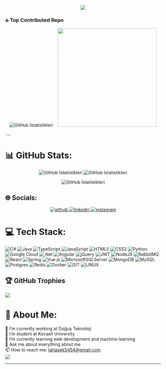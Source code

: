 <p align="center">
   <img src="https://readme-typing-svg.herokuapp.com/?lines=Hi+there+I+am+Taha+Pek;Fullstack+developer+intern+at;Doğuş+Teknoloji;I+am+a+3rd+year+student+of;Computer+Engineering;At+Kocaeli+University.+👋;">
  
</p>


### 🔝 Top Contributed Repo
<p align="center">
  <img src="https://github-contributor-stats.vercel.app/api?username=tahapek5454&limit=5&theme=onedark&combine_all_yearly_contributions=true" alt="GitHub İstatistikleri">&nbsp;&nbsp;&nbsp;
 <img src="https://media.giphy.com/media/qgQUggAC3Pfv687qPC/giphy.gif" width="320" >
</p>
---

# 📊 GitHub Stats:
<p align="center">
 <img src="https://github-readme-stats.vercel.app/api?username=tahapek5454&theme=dark&hide_border=false&include_all_commits=true&count_private=true" alt="GitHub İstatistikleri">
  <img src="https://github-readme-streak-stats.herokuapp.com/?user=tahapek5454&theme=dark&hide_border=false" alt="GitHub İstatistikleri">
</p>
<p align="center">
  <img src="https://github-readme-stats.vercel.app/api/top-langs/?username=tahapek5454&theme=dark&hide_border=false&include_all_commits=true&count_private=true&layout=compact" alt="GitHub İstatistikleri">
</p>

## 🌐 Socials:
<div align="center">
<a href="https://github.com/tahapek5454" target="_blank">
<img src=https://img.shields.io/badge/github-%2324292e.svg?&style=for-the-badge&logo=github&logoColor=white alt=github style="margin-bottom: 5px;" />
</a>
<a href="https://linkedin.com/in/taha-pek-413b1b221" target="_blank">
<img src=https://img.shields.io/badge/linkedin-%231E77B5.svg?&style=for-the-badge&logo=linkedin&logoColor=white alt=linkedin style="margin-bottom: 5px;" />
</a>
<a href="https://instagram.com/tahapek" target="_blank">
<img src=https://img.shields.io/badge/instagram-%23000000.svg?&style=for-the-badge&logo=instagram&logoColor=white alt=instagram style="margin-bottom: 5px;" />
</a>  
</div>  

# 💻 Tech Stack:
![C#](https://img.shields.io/badge/c%23-%23239120.svg?style=for-the-badge&logo=c-sharp&logoColor=white) ![Java](https://img.shields.io/badge/java-%23ED8B00.svg?style=for-the-badge&logo=openjdk&logoColor=white) ![TypeScript](https://img.shields.io/badge/typescript-%23007ACC.svg?style=for-the-badge&logo=typescript&logoColor=white) ![JavaScript](https://img.shields.io/badge/javascript-%23323330.svg?style=for-the-badge&logo=javascript&logoColor=%23F7DF1E) ![HTML5](https://img.shields.io/badge/html5-%23E34F26.svg?style=for-the-badge&logo=html5&logoColor=white) ![CSS3](https://img.shields.io/badge/css3-%231572B6.svg?style=for-the-badge&logo=css3&logoColor=white) ![Python](https://img.shields.io/badge/python-3670A0?style=for-the-badge&logo=python&logoColor=ffdd54) ![Google Cloud](https://img.shields.io/badge/GoogleCloud-%234285F4.svg?style=for-the-badge&logo=google-cloud&logoColor=white) ![.Net](https://img.shields.io/badge/.NET-5C2D91?style=for-the-badge&logo=.net&logoColor=white) ![Angular](https://img.shields.io/badge/angular-%23DD0031.svg?style=for-the-badge&logo=angular&logoColor=white) ![jQuery](https://img.shields.io/badge/jquery-%230769AD.svg?style=for-the-badge&logo=jquery&logoColor=white) ![JWT](https://img.shields.io/badge/JWT-black?style=for-the-badge&logo=JSON%20web%20tokens) ![NodeJS](https://img.shields.io/badge/node.js-6DA55F?style=for-the-badge&logo=node.js&logoColor=white) ![RabbitMQ](https://img.shields.io/badge/rabbitmq-FF6600?style=for-the-badge&logo=rabbitmq&logoColor=white) ![React](https://img.shields.io/badge/react-%2320232a.svg?style=for-the-badge&logo=react&logoColor=%2361DAFB) ![Spring](https://img.shields.io/badge/spring-%236DB33F.svg?style=for-the-badge&logo=spring&logoColor=white) ![Vue.js](https://img.shields.io/badge/vue.js-%2335495e.svg?style=for-the-badge&logo=vuedotjs&logoColor=%234FC08D) ![MicrosoftSQLServer](https://img.shields.io/badge/Microsoft%20SQL%20Server-CC2927?style=for-the-badge&logo=microsoft%20sql%20server&logoColor=white) ![MongoDB](https://img.shields.io/badge/MongoDB-%234ea94b.svg?style=for-the-badge&logo=mongodb&logoColor=white) ![MySQL](https://img.shields.io/badge/mysql-%2300000f.svg?style=for-the-badge&logo=mysql&logoColor=white) ![Postgres](https://img.shields.io/badge/postgres-%23316192.svg?style=for-the-badge&logo=postgresql&logoColor=white) ![Redis](https://img.shields.io/badge/redis-%23DD0031.svg?style=for-the-badge&logo=redis&logoColor=white) ![Docker](https://img.shields.io/badge/docker-%230db7ed.svg?style=for-the-badge&logo=docker&logoColor=white) ![GIT](https://img.shields.io/badge/Git-fc6d26?style=for-the-badge&logo=git&logoColor=white) ![LINUX](https://img.shields.io/badge/Linux-FCC624?style=for-the-badge&logo=linux&logoColor=black)


## 🏆 GitHub Trophies
![](https://github-profile-trophy.vercel.app/?username=tahapek5454&theme=onedark&no-frame=false&no-bg=true&margin-w=4)

# 💫 About Me:
🔭 I’m currently working at Doğuş Teknoloji<br>
👯 I’m student at Kocaeli University<br>
🌱 I’m currently learning web development and machine learning<br>
💬 Ask me about everything about me<br>
📫 How to reach me: tahapek5454@gmail.com <br>
[![](https://visitcount.itsvg.in/api?id=tahapek5454&icon=6&color=1)](https://visitcount.itsvg.in)



----------------------------------------------------------------------
<!--
<p align="center">
<img src="https://media.giphy.com/media/26xBukhJ0i8KXADYc/giphy.gif" width="500" height="300">
</p>





<p align="center">
  <a href="https://github.com/DenverCoder1/readme-typing-svg">
   <img src="https://readme-typing-svg.herokuapp.com/?lines=Hi+there+I+am+Taha+Pek;Fullstack+developer+intern+at;Doğuş+Teknoloji;I+am+a+3rd+year+student+of;Computer+Engineering;At+Kocaeli+University.+👋;"></a>
</p>








  <div align="center"><img src="https://github-readme-stats.vercel.app/api?username=tahapek5454&show_icons=true&count_private=true&hide_border=true" align="center" /> 
<img src="https://github-readme-stats.vercel.app/api/top-langs/?username=tahapek5454&hide_border=true&layout=compact" align="center" /></div> 
 




# My Skills
<div align="center">  
<img style="margin: 10px" src="https://profilinator.rishav.dev/skills-assets/c-original.svg" alt="C" height="50" />  
<img style="margin: 10px" src="https://profilinator.rishav.dev/skills-assets/java-original-wordmark.svg" alt="Java" height="50" />  
<img style="margin: 10px" src="https://profilinator.rishav.dev/skills-assets/cplusplus-original.svg" alt="C++" height="50" />  
<img style="margin: 10px" src="https://profilinator.rishav.dev/skills-assets/postgresql-original-wordmark.svg" alt="PostgreSQL" height="50" />  
<img style="margin: 10px" src="https://profilinator.rishav.dev/skills-assets/python-original.svg" alt="Python" height="50" />  
<img style="margin: 10px" src="https://profilinator.rishav.dev/skills-assets/linux-original.svg" alt="Linux" height="50" />  
<img style="margin: 10px" src="https://profilinator.rishav.dev/skills-assets/mysql-original-wordmark.svg" alt="MySQL" height="50" />  
<img style="margin: 10px" src="https://profilinator.rishav.dev/skills-assets/git-scm-icon.svg" alt="Git" height="50" />  
<img style="margin: 10px" src="https://profilinator.rishav.dev/skills-assets/gitlab.svg" alt="GitLab" height="50" />
<img style="margin: 10px" src="https://profilinator.rishav.dev/skills-assets/csharp-original.svg" alt="C#" height="50" />  
</div>  


# Social Media Accounts  

<div align="center">
<a href="https://github.com/tahapek5454" target="_blank">
<img src=https://img.shields.io/badge/github-%2324292e.svg?&style=for-the-badge&logo=github&logoColor=white alt=github style="margin-bottom: 5px;" />
</a>
<a href="https://linkedin.com/in/taha-pek-413b1b221" target="_blank">
<img src=https://img.shields.io/badge/linkedin-%231E77B5.svg?&style=for-the-badge&logo=linkedin&logoColor=white alt=linkedin style="margin-bottom: 5px;" />
</a>
<a href="https://instagram.com/tahapek" target="_blank">
<img src=https://img.shields.io/badge/instagram-%23000000.svg?&style=for-the-badge&logo=instagram&logoColor=white alt=instagram style="margin-bottom: 5px;" />
</a>  
</div>  

<br />




- 🔭 I’m currently working on anything to improve myself
- 🌱 I’m currently learning big data
- 💬 Ask me about my projects
- 📫 How to reach me: tahapek5454@gmail.com
- [![Linkedin](https://img.shields.io/static/v1?label=&message=Linkedin&color=0E7FBF&&&style=flat&logo=linkedin&logoColor=white)](https://www.linkedin.com/in/taha-pek-413b1b221/) My Linkedin account](url)

-->


   
